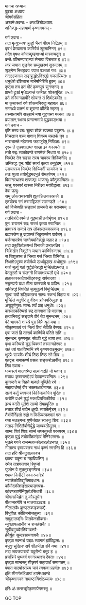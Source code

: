 मागचा अध्याय  
पुढचा अध्याय  
श्रीगर्गसंहिता  
अश्वमेधखण्डः - अष्टत्रिंशोऽध्यायः  
अनिरुद्ध-सहायार्थं कृष्णागमनम् -  
  
गर्ग उवाच -  
तदा मृत्युञ्जयः क्रुद्धो भैरवं वीक्ष्य निद्रितम् ॥  
वृषभं प्रेरयामास कार्ष्णिजं शूरमानिनम् ॥१॥  
तदैव वृषभः कोपाच्छृङ्गाभ्यां मारयन्यदून् ॥  
दन्तैः पश्चिमपादाभ्यां सेनायां विचचार ह ॥२॥  
त्वरं जघान शृङ्गेण सम्मुखस्थं सुनन्दनम् ॥  
शृङ्गेण भिन्नहृदयः पपात पञ्चतां गतः ॥३॥  
तदाऽऽजगाम सङ्क्रुद्धोऽनिरुद्धो गजसंस्थितः ॥  
धनुर्धरो दंशितश्च माभैर्माभैरिति ब्रुवन् ॥४॥  
दृष्ट्वा तत्र हतं वीरं कृष्णपुत्रं सुनन्दनम् ॥  
प्राप्तो दुःखं मृधेऽत्यन्तं कम्पितः शोकपूरितः ॥५॥  
हते तस्मिन्महावीरे शोचन्तं तं शिवोऽब्रवीत् ॥  
मा कृथास्त्वं रणे शोकमनिरुद्ध महाबल ॥६॥  
रणमध्ये पातनं च शूराणां कीर्तये स्मृतम् ॥  
तस्मात्त्वमपि सङ्ग्रामे मया युद्ध्यस्व यत्नतः ॥७॥  
प्रयातान्‌ रक्षस्व प्राणान्ममाग्रे युद्धकाङ्क्षया ॥  
गर्ग उवाच -  
इति तस्य वचः श्रुत्वा शोकं त्यक्त्वा यदूत्तमः ॥८॥  
निचखान पञ्च बाणान् शिवस्य मस्तके नृप ॥  
नाराचास्ते महेशस्य जटाजूटेषु निष्ठिताः ॥९॥  
दृश्यन्ते गृध्रपक्षाढ्याः शाखा इव वनस्पतेः ॥  
ततो रुद्रः स्वकोदण्डे बाणमेकं निधाय च ॥१०॥  
चिच्छेद तेन सहसा तस्य चापस्य शिञ्जिनीम् ॥  
अनिरुद्धः पुनः शीघ्रं सज्यं कृत्वा धनुर्दृढम् ॥११॥  
उग्रचापस्य चिच्छेद शिञ्जिनीं सायकेन च ॥  
ततः श्रुत्वा तयोर्युद्धमद्‌भुतं रोमहर्षणम् ॥१२॥  
विमानस्थाश्च शक्राद्या आजग्मुः कौतुकान्विताः ॥  
ऊचुः परस्परं खस्था निरीक्ष्य भयविह्वलाः ॥१३॥  
देवा ऊचुः  
अमू लोकत्रयस्यापि ह्युत्पत्तिलयकारकौ ॥  
एतयोश्च रणं तस्माद्विफलं रणमण्डले ॥१४॥  
को विजेष्यति सङ्ग्रामं प्राप्स्यते कः पराजयम् ॥  
गर्ग उवाच -  
ततस्त्रिदिनपर्यन्तं युद्धमासीत्तयोर्भृशम् ॥१५॥  
पुनः शरासनं रुद्रः सज्जं कृत्वा रुषान्वितः ॥  
ब्रह्मास्त्रं सन्दधे तत्र लोकप्रलयकारकम् ॥१६॥  
ब्रह्मास्त्रेण तु ब्रह्मास्त्रं भिदुरास्त्रेण पार्वतम् ॥  
पर्जन्यास्त्रेण चाग्नेयमनिरुद्धो जहार ह ॥१७॥  
तदा प्रकुपितोऽत्यन्तं पिनाकी प्रज्वलन्निव ॥  
त्रिशिखेन त्रिशूलेन जघान कार्ष्णिनन्दनम् ॥१८॥  
स त्रिशूलश्च तं भित्त्वा गजं भित्त्वा विनिर्गतः ॥  
स्थितोऽभूच्च तयोर्मध्ये ऊर्ध्वपुङ्ख अधोमुखः ॥१९॥  
गजो मृत्युं गतो युद्धेऽनिरुद्धो मूर्च्छितोऽभवत् ॥  
पेततुस्तौ च संलग्नौ भिन्नवक्षस्थलौ मृधे ॥२०॥  
हाहाकारस्तदैवासीद्‌रुरुदुः सर्वयादवाः ॥  
रुद्रस्याग्रे यथा भीता यमस्याग्रे च पापिनः ॥२१॥  
अनिरुद्धं निपतितं मृत्युतुल्यं विमूर्च्छितम् ॥  
श्रुत्वा ययौ शङ्कितश्च साम्बः स्कन्दं विहाय च ॥२२॥  
मूर्च्छितं यदुवीरं तु वीक्ष्य क्रोधपरिप्लुतः ॥  
अश्रुपूर्णमुखः साम्बः शर्वं प्राह धनुर्धरः ॥२३॥  
कस्मात्करिष्यसे रुद्र दानवानां हि पालनम् ॥  
हत्वानिरुद्धं सङ्ग्रामे वीरं चैव सुनन्दनम् ॥२४॥  
वेदे भागवते शास्त्रे पुरा विप्रैः श्रुतं मया ॥  
श्रीकृष्णाख्यं परं नित्यं शिवं सेविति वैष्णवः ॥२५॥  
मृषा जातं हि तत्सर्वं कार्ष्णिजे पतिते सति ॥  
सुनन्दनः कृष्णसुतः सोऽपि युद्धे त्वया हतः ॥२६॥  
वृथा करिष्यसे युद्धं धिक्त्वां तस्मान्महेश्वर ॥  
अहं त्वां पातयिष्यामि रणे कृष्णपराङ्‌मुखम् ॥२७॥  
क्षुरप्रैः सायकैः शीघ्रं तिष्ठ तिष्ठ रणे शिव ॥  
एतद्वचः समाकर्ण्य प्रसन्नः शङ्करोऽब्रवीत् ॥२८॥  
शिव उवाच -  
धन्यस्त्वं यादवश्रेष्ठ सत्यं वदति नो भवान् ॥  
मन्नाथः कृष्णचन्द्रोऽयं देवदानववन्दितः ॥२९॥  
कुनन्दने च निहते बल्वले मूर्च्छिते रणे ॥  
सहायार्थमहं वीर भक्तरक्षार्थमागतः ॥३०॥  
सत्यं कर्तुं स्ववचनं किञ्चित्कोपेन पूरितः ॥  
करोमि प्रधने युद्धं भक्तप्रियचिकीर्षया ॥३१॥  
इत्थं वदति भूतेशे साम्बो रोषप्रपूरितः ॥  
तताड शीघ्रं चापेन क्षुरप्रैः सायकैर्मृडम् ॥३२॥  
तैर्बाणैर्निहतो रुद्रो न किञ्चित्कश्मलं गतः ॥  
यथा मतङ्गजः पुष्पैर्जग्राह स्वधनुः शिवः ॥३३॥  
तताड निशितैर्बाणैर्युद्धे जाम्बवतीसुतम् ॥  
साम्बः शिवं शिवः साम्बं जघ्नतुस्तौ परस्परम् ॥३४॥  
दृष्ट्वा युद्धं तयोर्लोकसंहारं मेनिरेऽस्मराः ॥  
भूतले गगने राजन्महान्कोलाहलोऽभवत् ॥३५॥  
भीताश्च वृष्णयस्तत्र नाथं कृष्णं स्मरन्ति हि ॥३६॥  
तदा हरिः श्रीयदुपालकश्च  
     ज्ञात्वा यदूनां च महाविपत्तिम् ॥  
रथेन तत्रागतवान्‌ रिपुघ्नो  
     युक्तेन वै सूततुरङ्गमैश्च ॥३७॥  
श्यामः किरीटी नवकञ्जनेत्रो  
     नवार्ककोटिद्युतिमादधानः ॥  
कौमोदकीशङ्खरथाङ्गपद्म-  
     कोदण्डबाणैर्नियुतोऽसिधारी ॥३८॥  
श्रीवत्सचिह्नेन तु कौस्तुभेन  
     पीताम्बरणेपि च मालयाऽऽ‌ढ्यः ॥  
नीलालकैः कुण्डलकङ्कणद्यै-  
     र्विभूषितः कोटिमनोजतुल्यः ॥३९॥  
समुद्‌गलद्‌भिः सितफेनशीकरा-  
     न्मुक्ताफलानीव च राजहंसकैः ॥  
सुग्रीवमुख्यैरतिवेगवत्तरै-  
     र्हयैर्युतः सुन्दरसामगायनैः ॥४०॥  
दृष्ट्वा स्वनाथं यदवः स्वागतं हर्षविह्वलाः ॥  
बभूवुः सुखिनः सर्वे शीतभीता रविं यथा ॥४१॥  
तदा जयजयारावो यदुसैन्ये बभूव ह ॥  
प्रचक्रिरे पुष्पवर्षं गगनस्थाश्च देवताः ॥४२॥  
दृष्ट्वा साम्बस्तु श्रीकृष्णं सहायार्थं समागतम् ॥  
पपात पादयोस्तस्य चापं त्यक्त्वा प्रहर्षतः ॥४३॥  
इति श्रीगर्गसंहितायां हयमेधखण्डे  
श्रीकृष्णागमनं नामाष्टात्रिंशोऽध्यायः ॥३८॥  
  
हरिः ॐ तत्सच्छ्रीकृष्णार्पणमस्तु ॥  
  
GO TOP
